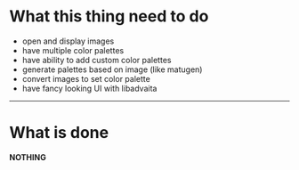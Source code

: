 # What this thing need to do

- open and display images
- have multiple color palettes
- have ability to add custom color palettes
- generate palettes based on image (like matugen)
- convert images to set color palette
- have fancy looking UI with libadvaita

---

# What is done

**NOTHING**

